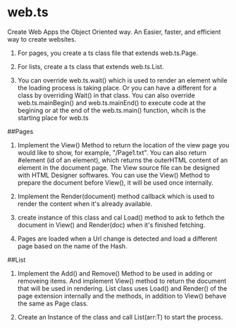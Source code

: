 # web.ts
Create Web Apps the Object Oriented way.
An Easier, faster, and efficient way to create websites. 

1) For pages, you create a ts class file that extends web.ts.Page.

2) For lists, create a ts class that extends web.ts.List<T>. 

3) You can override web.ts.wait() which is used to render an element while the loading process is taking place. Or you can have a different for a class by overriding Wait() in that class.
You can also override web.ts.mainBegin() and web.ts.mainEnd() to execute code at the begining or at the end of the web.ts.main() function, whcih is the starting place for web.ts

##Pages
1) Implement the View() Method to return the location of the view page you would like to show, for example, "/Page1.txt".
You can also return #element (id of an element), which returns the outerHTML content of an element in the document page. The View source file can be designed with HTML Designer softwares.
You can use the View() Method to prepare the document before View(), it will be used once internally.

2) Implement the Render(document) method callback which is used to render the content when it's already available.

3) create instance of this class and cal Load() method to ask to fethch the document in View() and Render(doc) when it's finished fetching.

4) Pages are loaded when a Url change is detected and load a different page based on the name of the Hash. 

##List
1) Implement the Add() and Remove() Method to be used in adding or removeing items. And implement View() method to return the document that will be used in rendering.
List class uses Load() and Render() of the page extension internally and the methods, in addition to View() behave the same as Page class.

2) Create an Instance of the class and call List(arr:T) to start the process.